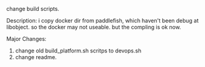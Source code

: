 change build scripts.

Description:
i copy docker dir from paddlefish, which haven't been
debug at libobject. so the docker may not useable. but
the compling is ok now.

Major Changes:
1. change old build_platform.sh scritps to devops.sh
2. change readme.


